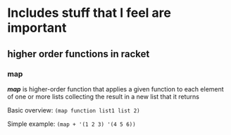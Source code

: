 # Includes stuff that I feel are important

## higher order functions in racket

### map
***map*** is higher-order function that applies a given function to each element of one or more lists
collecting the result in a new list that it returns

Basic overview:
``(map function list1 list 2)``

Simple example:
``(map + '(1 2 3) '(4 5 6))``


